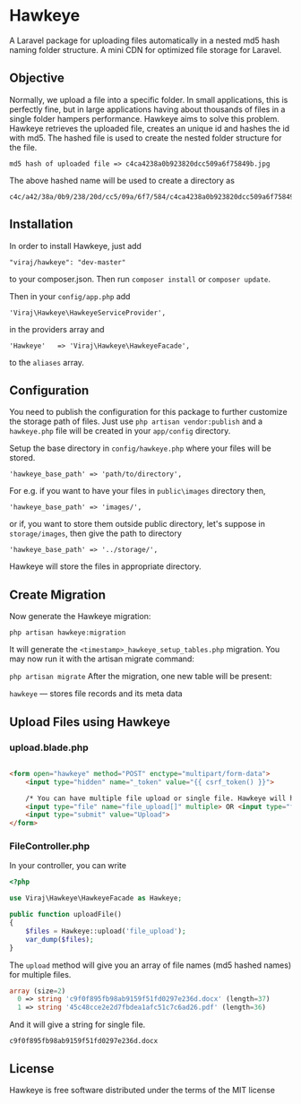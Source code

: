 # Hawkeye
A Laravel package for uploading files automatically in a nested md5 hash naming folder structure. A mini CDN for optimized file storage for Laravel.

## Objective
Normally, we upload a file into a specific folder. In small applications, this is perfectly fine, but in large applications having about thousands of files in a single folder hampers performance. Hawkeye aims to solve this problem. Hawkeye retrieves the uploaded file, creates an unique id and hashes the id with md5. The hashed file is used to create the nested folder structure for the file.

    md5 hash of uploaded file => c4ca4238a0b923820dcc509a6f75849b.jpg

The above hashed name will be used to create a directory as

    c4c/a42/38a/0b9/238/20d/cc5/09a/6f7/584/c4ca4238a0b923820dcc509a6f75849b.jpg

## Installation

In order to install Hawkeye, just add 

    "viraj/hawkeye": "dev-master"

to your composer.json. Then run `composer install` or `composer update`.

Then in your `config/app.php` add 

    'Viraj\Hawkeye\HawkeyeServiceProvider',
    
in the providers array and

    'Hawkeye' 	=> 'Viraj\Hawkeye\HawkeyeFacade',
    
to the `aliases` array.

## Configuration

You need to publish the configuration for this package to further customize the storage path of files. 
Just use `php artisan vendor:publish` and a `hawkeye.php` file will be created in your `app/config` directory.

Setup the base directory in `config/hawkeye.php` where your files will be stored.

    'hawkeye_base_path' => 'path/to/directory',

For e.g. if you want to have your files in `public\images` directory then,

    'hawkeye_base_path' => 'images/',
    
or if, you want to store them outside public directory, let's suppose in `storage/images`, then give the path to directory

    'hawkeye_base_path' => '../storage/',

Hawkeye will store the files in appropriate directory.

## Create Migration

Now generate the Hawkeye migration:

`php artisan hawkeye:migration`

It will generate the `<timestamp>_hawkeye_setup_tables.php` migration. You may now run it with the artisan migrate command:

`php artisan migrate`
After the migration, one new table will be present:

`hawkeye` — stores file records and its meta data

## Upload Files using Hawkeye

### upload.blade.php

```html

<form open="hawkeye" method="POST" enctype="multipart/form-data">
    <input type="hidden" name="_token" value="{{ csrf_token() }}">

    /* You can have multiple file upload or single file. Hawkeye will handle it out of the box for you. */
    <input type="file" name="file_upload[]" multiple> OR <input type="file" name="file_upload">
    <input type="submit" value="Upload">
</form>

```

### FileController.php

In your controller, you can write

```php
<?php

use Viraj\Hawkeye\HawkeyeFacade as Hawkeye;

public function uploadFile()
{
    $files = Hawkeye::upload('file_upload');
    var_dump($files);
}
```

The `upload` method will give you an array of file names (md5 hashed names) for multiple files. 

```php
array (size=2)
  0 => string 'c9f0f895fb98ab9159f51fd0297e236d.docx' (length=37)
  1 => string '45c48cce2e2d7fbdea1afc51c7c6ad26.pdf' (length=36)
```

And it will give a string for single file.

    c9f0f895fb98ab9159f51fd0297e236d.docx

## License

Hawkeye is free software distributed under the terms of the MIT license
